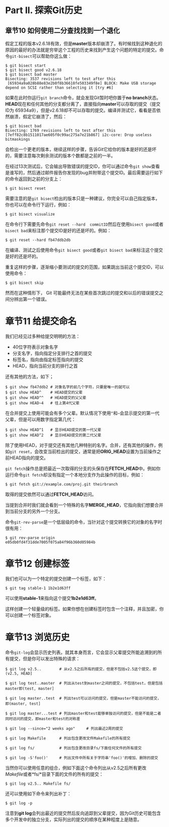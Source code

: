 
# Part II. 探索Git历史 #

## 章节10  如何使用二分查找找到一个退化 ##
假定工程的版本v2.6.18有效，但是**master**版本却崩溃了。有时候找到这种退化的原因的最好的办法就是穷举这个工程的历史来找到产生这个问题的特定的提交。命令`git-bisect`可以帮助你这么做：

```
$ git bisect start
$ git bisect good v2.6.18
$ git bisect bad master
Bisecting: 3537 revisions left to test after this
 [65934a9a028b88e83e2b0f8b36618fe503349f8e] BLOCK: Make USB storage depend on SCSI rather than selecting it [try #6]
```

如果在此时你运行`git branch`命令，就会发现Git暂时吧你置于**no branch**状态。**HEAD**现在和任何其他的分支都分离了，直接指向**master**可以存取的提交（提交ID为 65934a9），但是v2.6.18却不可以存取的提交。编译并测试它，看看是否依然崩溃，假定它崩溃了，然后：

```
$ git bisect bad
Bisecting: 1769 revisions left to test after this
[7eff82c8b1511017ae605f0c99ac275a7e21b867] i2c-core: Drop useless bitmaskings
```

会检出一个更老的版本，继续这样的步骤，告诉Git它给你的版本是好的还是坏的，需要注意每次剩余测试的版本个数都是之前的一半。

在经过13次测试后，它会输出导致错误的提交ID，你可以通过命令`git show`查看是谁写的，然后通过邮件报告你发现的bug并附带这个提交ID。最后需要运行如下的命令返回到之前的分支上：

```
$ git bisect reset
```

需要注意的是`git bisect`检出的版本只是一种建议，你完全可以自己指定版本，你也可以在命令行下运行，例如：

```
$ git bisect visualize
```

在命令行下需要先命令`git reset --hard  commitID`然后在使用`bisect good`或者`bisect bad`来标注那个提交ID是好的还是坏的。例如：
```
$ git reset --hard fb47ddb2db
```
在编译、测试之后使用命令`git bisect good`或者`git bisect bad`来标注这个提交是好的还是坏的。

重复这样的步骤，逐渐缩小要测试的提交的范围，如果跳出当前这个提交ID，可以使用命令：
```
$ git bisect skip
```

然而在这种情形下， Git 可能最终无法在某些首次跳过的提交和以后的错误提交之间分辨出第一个错误。



# 章节11  给提交命名 #
我们已经见过多种给提交明明的方法：

- 40位字符表示对象名字
- 分支名字，指向指定分支排行之首的提交
- 标签名，指向由指定标签指向的提交
- HEAD，指向当前分支的排行之首

还有其他的方法，如下；
```
$ git show fb47ddb2 # 对象名字的前几个字符，只要是唯一的就可以
$ git show HEAD^  	# HEAD提交的父辈
$ git show HEAD^^ 	# HEAD提交的父父辈
$ git show HEAD~4 	# 往上第4代父辈
```

在合并提交上使用可能会有多个父辈。默认情况下使用`^`和`~`会显示提交的第一代父辈，但是可以用数字指定第几代：
```
$ git show HEAD^1	# 显示HEAD提交的第一代父辈
$ git show HEAD^2 	# 显示HEAD提交的第二代父辈
```

除了使用HEAD，对于提交还有其他几种特别的名字。合并，还有其他的操作，例如`git reset`，会改变当前检出的提交，通常是把**ORIG_HEAD**设置为当前操作之前HEAD指向的提交。

`git fetch`操作总是把最近一次取得的分支的头保存在**FETCH_HEAD**中。例如你运行命令`git fetch`却没有指定一个本地分支作为此操作的目标，例如：
```
$ git fetch git://example.com/proj.git theirbranch
```
取得的提交依然可以通过**FETCH_HEAD**访问。

当提到合并时我们就会看到一个特殊的名字**MERGE_HEAD**，它指向我们想要合并到当前分支的另外一个分支。

命令`git-rev-parse`是一个低层级的命令，当针对这个提交转换它的对象的名字时很有用：
```
$ git rev-parse origin
e05db0fd4f31dde7005f075a84f96b360d05984b
```


# 章节12  创建标签 #
我们也可以为一个特定的提交创建一个标签，如下：
```
$ git tag stable-1 1b2e1d63ff
```
可以使用**stable-1**来指向这个提交**1b2e1d63ff**。

这样创建一个轻量级的标签。如果你想在创建标签时包含一个注释，并且加密，你可以创建一个标签对象。

# 章节13  浏览历史 #
命令`git-log`会显示历史列表。就其本身而言，它会显示父辈提交所能追溯到的所有提交，但是你可以发出特殊的请求：
```
$ git log v2.5..		# 从v2.5之后所有的提交，但是不包括v2.5这个提交，即 (v2.5, HEAD]

$ git log test..master	# 列出从test到master之间的提交，不包括test，但是包括master即(test, master]

$ git log master..test	# 列出test可以访问的提交，但是master不能访问的提交，即(master, test]

$ git log master...test	# 列出master和test能够单独访问的提交，但是不能是二者同时访问的提交，即master和test的对称差

$ git log --since="2 weeks ago" 	# 列出最近2周的提交

$ git log Makefile      # 列出包含更改文件Makefile的所有提交

$ git log fs/			# 列出包含更改目录fs/下面任何文件的所有提交

$ git log -S'foo()'		# 列出文件中所有关于字符串'foo()'的增加、删除的提交

```

当然你可以使用任意的组合，例如下面这个命令列出从v2.5之后所有更改*Makefile*或者*fs/*目录下面的文件的所有的提交：
```
$ git log v2.5.. Makefile fs/
```

还可以使用如下命令来列出补丁：
```
$ git log -p
```

注意到**git log**会列出最近的提交然后反向追踪到父辈提交，因为Git历史可能包含多个开发中的独立分支，实际列出的提交的顺序在某种程度上是随意。


